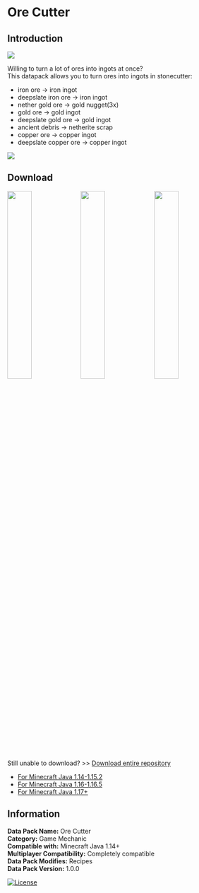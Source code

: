 # Ore Cutter
## Introduction

<img align="center" src="https://cdn.jsdelivr.net/gh/katorly/OreCutter/screenshots/screenshot1.png">

Willing to turn a lot of ores into ingots at once?<br>
This datapack allows you to turn ores into ingots in stonecutter:<br>
- iron ore -> iron ingot
- deepslate iron ore -> iron ingot
- nether gold ore -> gold nugget(3x)
- gold ore -> gold ingot
- deepslate gold ore -> gold ingot
- ancient debris -> netherite scrap
- copper ore -> copper ingot
- deepslate copper ore -> copper ingot

<img align="center" src="https://cdn.jsdelivr.net/gh/katorly/OreCutter/screenshots/screenshot2.png">

## Download
<a href="https://github.com/katorly/OreCutter/raw/master/Ore%20Cutter.zip" target="_blank"><img align="center" width="33%" src="https://cdn.jsdelivr.net/gh/katorly/katorly/SocialLinks/Download1.png"></a><a href="https://github.com.cnpmjs.org/katorly/OreCutter/raw/master/Ore%20Cutter.zip" target="_blank"><img align="center" width="33%" src="https://cdn.jsdelivr.net/gh/katorly/katorly/SocialLinks/Download2.png"></a><a href="https://hub.fastgit.org/katorly/OreCutter/raw/master/Ore%20Cutter.zip" target="_blank"><img align="center" width="33%" src="https://cdn.jsdelivr.net/gh/katorly/katorly/SocialLinks/Download3.png"></a><br>
Still unable to download? >> [Download entire repository](https://github.com.cnpmjs.org/katorly/OreCutter/archive/refs/heads/master.zip)
- [For Minecraft Java 1.14-1.15.2](https://github.com/katorly/OreCutter/raw/master/Ore%20Cutter(1.14-1.15.2).zip)
- [For Minecraft Java 1.16-1.16.5](https://github.com/katorly/OreCutter/raw/master/Ore%20Cutter(1.16-1.16.5).zip)
- [For Minecraft Java 1.17+](https://github.com/katorly/OreCutter/raw/master/Ore%20Cutter.zip)

## Information
<b>Data Pack Name:</b> Ore Cutter<br>
<b>Category:</b> Game Mechanic<br>
<b>Compatible with:</b> Minecraft Java 1.14+<br>
<b>Multiplayer Compatibility:</b> Completely compatible<br>
<b>Data Pack Modifies:</b> Recipes<br>
<b>Data Pack Version:</b> 1.0.0<br>

[![License](https://img.shields.io/badge/license-CC--BY--NC--ND--4.0-green?style=for-the-badge)](http://creativecommons.org/licenses/by-nc-nd/4.0)
